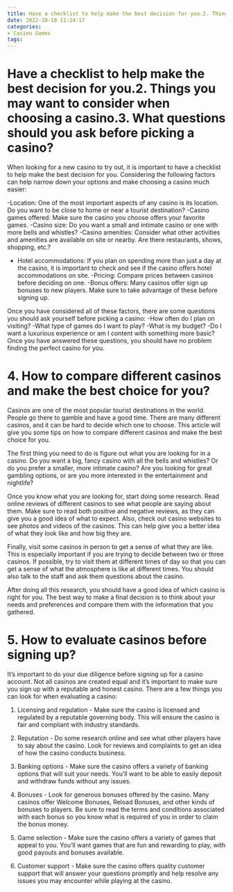 ```yaml
---
title: Have a checklist to help make the best decision for you.2. Things you may want to consider when choosing a casino.3. What questions should you ask before picking a casino
date: 2022-10-10 11:24:17
categories:
- Casino Games
tags:
---
```



#  Have a checklist to help make the best decision for you.2. Things you may want to consider when choosing a casino.3. What questions should you ask before picking a casino?

When looking for a new casino to try out, it is important to have a checklist to help make the best decision for you. Considering the following factors can help narrow down your options and make choosing a casino much easier:

-Location: One of the most important aspects of any casino is its location. Do you want to be close to home or near a tourist destination?
-Casino games offered: Make sure the casino you choose offers your favorite games.
-Casino size: Do you want a small and intimate casino or one with more bells and whistles?
-Casino amenities: Consider what other activities and amenities are available on site or nearby. Are there restaurants, shows, shopping, etc.?
- Hotel accommodations: If you plan on spending more than just a day at the casino, it is important to check and see if the casino offers hotel accommodations on site.
-Pricing: Compare prices between casinos before deciding on one.
-Bonus offers: Many casinos offer sign up bonuses to new players. Make sure to take advantage of these before signing up.

Once you have considered all of these factors, there are some questions you should ask yourself before picking a casino:
-How often do I plan on visiting? 
-What type of games do I want to play? 
-What is my budget? 
-Do I want a luxurious experience or am I content with something more basic? 
Once you have answered these questions, you should have no problem finding the perfect casino for you.

# 4. How to compare different casinos and make the best choice for you?

Casinos are one of the most popular tourist destinations in the world. People go there to gamble and have a good time. There are many different casinos, and it can be hard to decide which one to choose. This article will give you some tips on how to compare different casinos and make the best choice for you.

The first thing you need to do is figure out what you are looking for in a casino. Do you want a big, fancy casino with all the bells and whistles? Or do you prefer a smaller, more intimate casino? Are you looking for great gambling options, or are you more interested in the entertainment and nightlife?

Once you know what you are looking for, start doing some research. Read online reviews of different casinos to see what people are saying about them. Make sure to read both positive and negative reviews, as they can give you a good idea of what to expect. Also, check out casino websites to see photos and videos of the casinos. This can help give you a better idea of what they look like and how big they are.

Finally, visit some casinos in person to get a sense of what they are like. This is especially important if you are trying to decide between two or three casinos. If possible, try to visit them at different times of day so that you can get a sense of what the atmosphere is like at different times. You should also talk to the staff and ask them questions about the casino.

After doing all this research, you should have a good idea of which casino is right for you. The best way to make a final decision is to think about your needs and preferences and compare them with the information that you gathered.

# 5. How to evaluate casinos before signing up?

It’s important to do your due diligence before signing up for a casino account. Not all casinos are created equal and it’s important to make sure you sign up with a reputable and honest casino. There are a few things you can look for when evaluating a casino:

1. Licensing and regulation - Make sure the casino is licensed and regulated by a reputable governing body. This will ensure the casino is fair and compliant with industry standards.

2. Reputation - Do some research online and see what other players have to say about the casino. Look for reviews and complaints to get an idea of how the casino conducts business.

3. Banking options - Make sure the casino offers a variety of banking options that will suit your needs. You’ll want to be able to easily deposit and withdraw funds without any issues.

4. Bonuses - Look for generous bonuses offered by the casino. Many casinos offer Welcome Bonuses, Reload Bonuses, and other kinds of bonuses to players. Be sure to read the terms and conditions associated with each bonus so you know what is required of you in order to claim the bonus money.

5. Game selection - Make sure the casino offers a variety of games that appeal to you. You’ll want games that are fun and rewarding to play, with good payouts and bonuses available.

6. Customer support - Make sure the casino offers quality customer support that will answer your questions promptly and help resolve any issues you may encounter while playing at the casino.